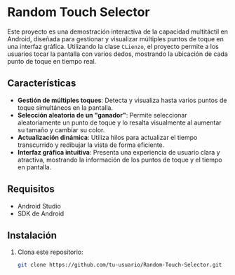 # Random Touch Selector

Este proyecto es una demostración interactiva de la capacidad multitáctil en Android, diseñada para gestionar y visualizar múltiples puntos de toque en una interfaz gráfica. Utilizando la clase `CLienzo`, el proyecto permite a los usuarios tocar la pantalla con varios dedos, mostrando la ubicación de cada punto de toque en tiempo real.

## Características

- **Gestión de múltiples toques**: Detecta y visualiza hasta varios puntos de toque simultáneos en la pantalla.
- **Selección aleatoria de un "ganador"**: Permite seleccionar aleatoriamente un punto de toque y lo resalta visualmente al aumentar su tamaño y cambiar su color.
- **Actualización dinámica**: Utiliza hilos para actualizar el tiempo transcurrido y redibujar la vista de forma eficiente.
- **Interfaz gráfica intuitiva**: Presenta una experiencia de usuario clara y atractiva, mostrando la información de los puntos de toque y el tiempo en pantalla.

## Requisitos

- Android Studio
- SDK de Android

## Instalación

1. Clona este repositorio:
   ```bash
   git clone https://github.com/tu-usuario/Random-Touch-Selector.git
